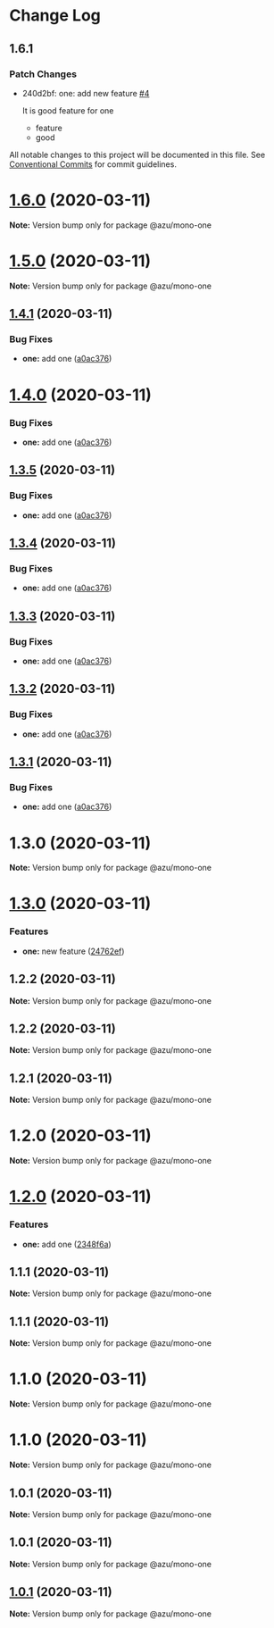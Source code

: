# Change Log

## 1.6.1

### Patch Changes

- 240d2bf: one: add new feature [#4](https://github.com/azu/monorepo-release-changesets/pull/4)

  It is good feature for one

  - feature
  - good

All notable changes to this project will be documented in this file.
See [Conventional Commits](https://conventionalcommits.org) for commit guidelines.

# [1.6.0](https://github.com/azu/monorepo-release-changesets/compare/v1.5.0...v1.6.0) (2020-03-11)

**Note:** Version bump only for package @azu/mono-one

# [1.5.0](https://github.com/azu/monorepo-release-changesets/compare/v1.4.1...v1.5.0) (2020-03-11)

**Note:** Version bump only for package @azu/mono-one

## [1.4.1](https://github.com/azu/monorepo-release-changesets/compare/v1.3.0...v1.4.1) (2020-03-11)

### Bug Fixes

- **one:** add one ([a0ac376](https://github.com/azu/monorepo-release-changesets/commit/a0ac3764ed5165745b5651fdcc4648108787c164))

# [1.4.0](https://github.com/azu/monorepo-release-changesets/compare/v1.3.0...v1.4.0) (2020-03-11)

### Bug Fixes

- **one:** add one ([a0ac376](https://github.com/azu/monorepo-release-changesets/commit/a0ac3764ed5165745b5651fdcc4648108787c164))

## [1.3.5](https://github.com/azu/monorepo-release-changesets/compare/v1.3.0...v1.3.5) (2020-03-11)

### Bug Fixes

- **one:** add one ([a0ac376](https://github.com/azu/monorepo-release-changesets/commit/a0ac3764ed5165745b5651fdcc4648108787c164))

## [1.3.4](https://github.com/azu/monorepo-release-changesets/compare/v1.3.0...v1.3.4) (2020-03-11)

### Bug Fixes

- **one:** add one ([a0ac376](https://github.com/azu/monorepo-release-changesets/commit/a0ac3764ed5165745b5651fdcc4648108787c164))

## [1.3.3](https://github.com/azu/monorepo-release-changesets/compare/v1.3.0...v1.3.3) (2020-03-11)

### Bug Fixes

- **one:** add one ([a0ac376](https://github.com/azu/monorepo-release-changesets/commit/a0ac3764ed5165745b5651fdcc4648108787c164))

## [1.3.2](https://github.com/azu/monorepo-release-changesets/compare/v1.3.0...v1.3.2) (2020-03-11)

### Bug Fixes

- **one:** add one ([a0ac376](https://github.com/azu/monorepo-release-changesets/commit/a0ac3764ed5165745b5651fdcc4648108787c164))

## [1.3.1](https://github.com/azu/monorepo-release-changesets/compare/v1.3.0...v1.3.1) (2020-03-11)

### Bug Fixes

- **one:** add one ([a0ac376](https://github.com/azu/monorepo-release-changesets/commit/a0ac3764ed5165745b5651fdcc4648108787c164))

# 1.3.0 (2020-03-11)

**Note:** Version bump only for package @azu/mono-one

# [1.3.0](https://github.com/azu/monorepo-release-changesets/compare/v1.2.2...v1.3.0) (2020-03-11)

### Features

- **one:** new feature ([24762ef](https://github.com/azu/monorepo-release-changesets/commit/24762ef2e818f84a105a1bb4c09e6f30bd7bd410))

## 1.2.2 (2020-03-11)

**Note:** Version bump only for package @azu/mono-one

## 1.2.2 (2020-03-11)

**Note:** Version bump only for package @azu/mono-one

## 1.2.1 (2020-03-11)

**Note:** Version bump only for package @azu/mono-one

# 1.2.0 (2020-03-11)

**Note:** Version bump only for package @azu/mono-one

# [1.2.0](https://github.com/azu/monorepo-release-changesets/compare/v1.1.1...v1.2.0) (2020-03-11)

### Features

- **one:** add one ([2348f6a](https://github.com/azu/monorepo-release-changesets/commit/2348f6aede39c9c649f941deee9f4a6705367c08))

## 1.1.1 (2020-03-11)

**Note:** Version bump only for package @azu/mono-one

## 1.1.1 (2020-03-11)

**Note:** Version bump only for package @azu/mono-one

# 1.1.0 (2020-03-11)

**Note:** Version bump only for package @azu/mono-one

# 1.1.0 (2020-03-11)

**Note:** Version bump only for package @azu/mono-one

## 1.0.1 (2020-03-11)

**Note:** Version bump only for package @azu/mono-one

## 1.0.1 (2020-03-11)

**Note:** Version bump only for package @azu/mono-one

## [1.0.1](https://github.com/azu/monorepo-release-changesets/compare/v1.0.0...v1.0.1) (2020-03-11)

**Note:** Version bump only for package @azu/mono-one
